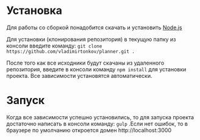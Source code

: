 <h1>Установка</h1>


Для работы со сборкой понадобится скачать и установить [Node.js](https://nodejs.org/en/)

<p>Для установки (клонирования репозитория) в текущую папку из консоли введите команду: <code>git clone https://github.com/vladimirtonkov/planner.git .</code></p>

<p>
После того как все исходники будут скачаны из удаленного репозитория, введите в консоли команду <code>npm install</code> для установки проекта. Все зависимости установятся автоматически.
</p>

<h1>Запуск</h1>



<p>
Когда все зависимости успешно установились, то для запуска проекта достаточно написать в консоли команду: <code>gulp</code> .Если нет ошибок, то в браузере по умолчанию откроется домен http://localhost:3000
</p>

